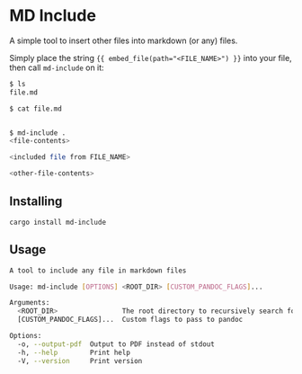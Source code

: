 # MD Include

A simple tool to insert other files into markdown (or any) files.

Simply place the string `{{ embed_file(path="<FILE_NAME>") }}` into your file, then call `md-include` on it:

```bash
$ ls
file.md

$ cat file.md


$ md-include .
<file-contents>

<included file from FILE_NAME>

<other-file-contents>
```

## Installing

`cargo install md-include`

## Usage

```bash 
A tool to include any file in markdown files

Usage: md-include [OPTIONS] <ROOT_DIR> [CUSTOM_PANDOC_FLAGS]...

Arguments:
  <ROOT_DIR>                The root directory to recursively search for markdown files
  [CUSTOM_PANDOC_FLAGS]...  Custom flags to pass to pandoc

Options:
  -o, --output-pdf  Output to PDF instead of stdout
  -h, --help        Print help
  -V, --version     Print version
```
